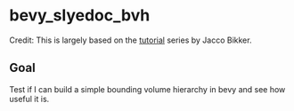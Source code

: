 # bevy_slyedoc_bvh

Credit: This is largely based on the [tutorial](https://jacco.ompf2.com/2022/04/13/how-to-build-a-bvh-part-1-basics/) series by Jacco Bikker.

## Goal

Test if I can build a simple bounding volume hierarchy in bevy and see how useful it is.
